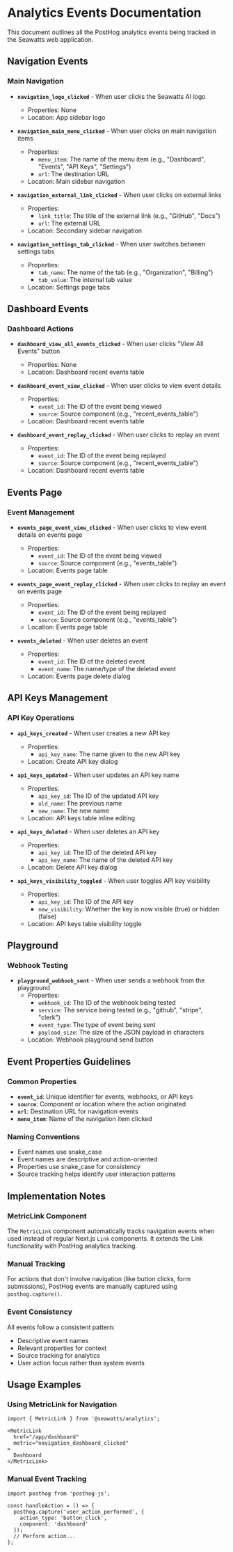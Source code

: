 # Analytics Events Documentation

This document outlines all the PostHog analytics events being tracked in the Seawatts web application.

## Navigation Events

### Main Navigation
- **`navigation_logo_clicked`** - When user clicks the Seawatts AI logo
  - Properties: None
  - Location: App sidebar logo

- **`navigation_main_menu_clicked`** - When user clicks on main navigation items
  - Properties:
    - `menu_item`: The name of the menu item (e.g., "Dashboard", "Events", "API Keys", "Settings")
    - `url`: The destination URL
  - Location: Main sidebar navigation

- **`navigation_external_link_clicked`** - When user clicks on external links
  - Properties:
    - `link_title`: The title of the external link (e.g., "GitHub", "Docs")
    - `url`: The external URL
  - Location: Secondary sidebar navigation

- **`navigation_settings_tab_clicked`** - When user switches between settings tabs
  - Properties:
    - `tab_name`: The name of the tab (e.g., "Organization", "Billing")
    - `tab_value`: The internal tab value
  - Location: Settings page tabs

## Dashboard Events

### Dashboard Actions
- **`dashboard_view_all_events_clicked`** - When user clicks "View All Events" button
  - Properties: None
  - Location: Dashboard recent events table

- **`dashboard_event_view_clicked`** - When user clicks to view event details
  - Properties:
    - `event_id`: The ID of the event being viewed
    - `source`: Source component (e.g., "recent_events_table")
  - Location: Dashboard recent events table

- **`dashboard_event_replay_clicked`** - When user clicks to replay an event
  - Properties:
    - `event_id`: The ID of the event being replayed
    - `source`: Source component (e.g., "recent_events_table")
  - Location: Dashboard recent events table

## Events Page

### Event Management
- **`events_page_event_view_clicked`** - When user clicks to view event details on events page
  - Properties:
    - `event_id`: The ID of the event being viewed
    - `source`: Source component (e.g., "events_table")
  - Location: Events page table

- **`events_page_event_replay_clicked`** - When user clicks to replay an event on events page
  - Properties:
    - `event_id`: The ID of the event being replayed
    - `source`: Source component (e.g., "events_table")
  - Location: Events page table

- **`events_deleted`** - When user deletes an event
  - Properties:
    - `event_id`: The ID of the deleted event
    - `event_name`: The name/type of the deleted event
  - Location: Events page delete dialog

## API Keys Management

### API Key Operations
- **`api_keys_created`** - When user creates a new API key
  - Properties:
    - `api_key_name`: The name given to the new API key
  - Location: Create API key dialog

- **`api_keys_updated`** - When user updates an API key name
  - Properties:
    - `api_key_id`: The ID of the updated API key
    - `old_name`: The previous name
    - `new_name`: The new name
  - Location: API keys table inline editing

- **`api_keys_deleted`** - When user deletes an API key
  - Properties:
    - `api_key_id`: The ID of the deleted API key
    - `api_key_name`: The name of the deleted API key
  - Location: Delete API key dialog

- **`api_keys_visibility_toggled`** - When user toggles API key visibility
  - Properties:
    - `api_key_id`: The ID of the API key
    - `new_visibility`: Whether the key is now visible (true) or hidden (false)
  - Location: API keys table visibility toggle

## Playground

### Webhook Testing
- **`playground_webhook_sent`** - When user sends a webhook from the playground
  - Properties:
    - `webhook_id`: The ID of the webhook being tested
    - `service`: The service being tested (e.g., "github", "stripe", "clerk")
    - `event_type`: The type of event being sent
    - `payload_size`: The size of the JSON payload in characters
  - Location: Webhook playground send button

## Event Properties Guidelines

### Common Properties
- **`event_id`**: Unique identifier for events, webhooks, or API keys
- **`source`**: Component or location where the action originated
- **`url`**: Destination URL for navigation events
- **`menu_item`**: Name of the navigation item clicked

### Naming Conventions
- Event names use snake_case
- Event names are descriptive and action-oriented
- Properties use snake_case for consistency
- Source tracking helps identify user interaction patterns

## Implementation Notes

### MetricLink Component
The `MetricLink` component automatically tracks navigation events when used instead of regular Next.js `Link` components. It extends the Link functionality with PostHog analytics tracking.

### Manual Tracking
For actions that don't involve navigation (like button clicks, form submissions), PostHog events are manually captured using `posthog.capture()`.

### Event Consistency
All events follow a consistent pattern:
- Descriptive event names
- Relevant properties for context
- Source tracking for analytics
- User action focus rather than system events

## Usage Examples

### Using MetricLink for Navigation
```tsx
import { MetricLink } from '@seawatts/analytics';

<MetricLink
  href="/app/dashboard"
  metric="navigation_dashboard_clicked"
>
  Dashboard
</MetricLink>
```

### Manual Event Tracking
```tsx
import posthog from 'posthog-js';

const handleAction = () => {
  posthog.capture('user_action_performed', {
    action_type: 'button_click',
    component: 'dashboard'
  });
  // Perform action...
};
```
